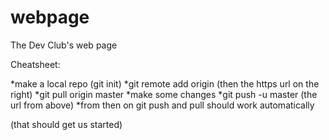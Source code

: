 webpage
=======

The Dev Club's web page

Cheatsheet:

*make a local repo (git init)
*git remote add origin (then the https url on the right)
*git pull origin master
*make some changes
*git push -u master (the url from above)
*from then on git push and pull should work automatically

(that should get us started)
